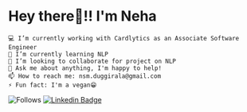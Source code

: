 # Hey there👋!! I'm Neha



    💻 I’m currently working with Cardlytics as an Associate Software Engineer
    🌱 I’m currently learning NLP
    👯 I’m looking to collaborate for project on NLP
    💬 Ask me about anything, I'm happy to help!
    📫 How to reach me: nsm.duggirala@gmail.com
    ⚡ Fun fact: I'm a vegan😁

![Follows](https://img.shields.io/github/followers/neha-duggirala?style=social)
[![Linkedin Badge](https://img.shields.io/badge/-LinkedIn-blue?style=flat-square&logo=Linkedin&logoColor=white&link=https://www.linkedin.com/in/neha-duggirala/)](https://www.linkedin.com/in/neha-duggirala/)
